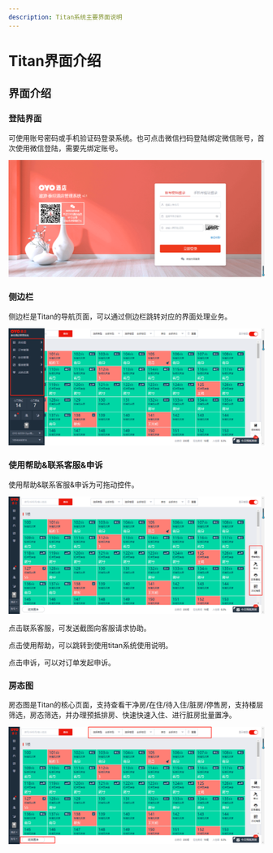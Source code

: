 ```yaml
---
description: Titan系统主要界面说明
---
```


# Titan界面介绍

## 界面介绍

### 登陆界面

可使用账号密码或手机验证码登录系统。也可点击微信扫码登陆绑定微信账号，首次使用微信登陆，需要先绑定账号。

![](.gitbook/assets/image%20%28324%29.png)

### 侧边栏

侧边栏是Titan的导航页面，可以通过侧边栏跳转对应的界面处理业务。

![](.gitbook/assets/image%20%28622%29.png)

### 使用帮助&联系客服&申诉

使用帮助&联系客服&申诉为可拖动控件。

![](.gitbook/assets/image%20%28523%29.png)

点击联系客服，可发送截图向客服请求协助。

点击使用帮助，可以跳转到使用titan系统使用说明。

点击申诉，可以对订单发起申诉。

### 房态图

房态图是Titan的核心页面，支持查看干净房/在住/待入住/脏房/停售房，支持楼层筛选，房态筛选，并办理预抵排房、快速快速入住、进行脏房批量置净。

![](.gitbook/assets/image%20%28854%29.png)

